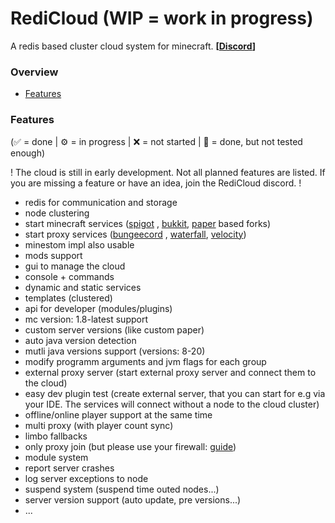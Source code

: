# RediCloud (WIP = work in progress)

A redis based cluster cloud system for minecraft. 
**[[Discord](https://discord.gg/g2HV52VV4G)]**
<br>

### Overview

- [Features](#features)


### Features

(✅ = done | ⚙️ = in progress | ❌ = not started | 🚧 = done, but not tested enough)

! The cloud is still in early development. Not all planned features are listed. If you are missing a feature or have an idea, join the RediCloud discord. !

- redis for communication and storage
- node clustering
- start minecraft services ([spigot](https://getbukkit.org/download/spigot)
  , [bukkit](https://getbukkit.org/download/craftbukkit), [paper](https://papermc.io) based forks)
- start proxy services ([bungeecord](https://www.spigotmc.org/wiki/bungeecord/)
  , [waterfall](https://github.com/PaperMC/Waterfall), [velocity](https://github.com/PaperMC/Velocity))
- minestom impl also usable
- mods support
- gui to manage the cloud
- console + commands
- dynamic and static services
- templates (clustered)
- api for developer (modules/plugins)
- mc version: 1.8-latest support
- custom server versions (like custom paper)
- auto java version detection
- mutli java versions support (versions: 8-20)
- modify programm arguments and jvm flags for each group
- external proxy server (start external proxy server and connect them to the cloud)
- easy dev plugin test (create external server, that you can start for e.g via your IDE. The services will connect without a node to the cloud cluster)
- offline/online player support at the same time
- multi proxy (with player count sync)
- limbo fallbacks
- only proxy join (but please use your firewall: [guide](https://www.spigotmc.org/wiki/firewall-guide/))
- module system
- report server crashes
- log server exceptions to node
- suspend system (suspend time outed nodes...)
- server version support (auto update, pre versions...)
- ...
